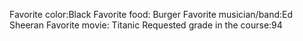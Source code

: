 Favorite color:Black 
Favorite food: Burger
Favorite musician/band:Ed Sheeran 
Favorite movie: Titanic
Requested grade in the course:94 

